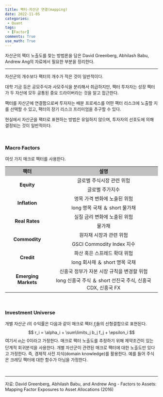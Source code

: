 ```yaml
---
title: 팩터-자산군 연결(mapping)
date: 2022-11-05
categories:
 - Quant
tags:
 - [Factor]
comments: True
use_math: True
---
```


자산군의 팩터 노출도를 찾는 방법론을 담은 David Greenberg, Abhilash Babu, Andrew Ang의 자료에서 필요한 부분을 정리한다.

***

자산군의 개수보다 팩터의 개수가 적은 것이 일반적이다.

대학 기금 등은 공모주식과 사모주식을 분리해서 취급하지만, 팩터 투자자는 성장 팩터가 두 자산에 모두 공통된 중요 드라이버라는 것을 알고 접근한다. 

팩터를 자산군에 연결함으로써 투자자는 배분 프로세스를 어떤 팩터 리스크에 노출할 지를 선택할 수 있고, 팩터의 장기 리스크 프리미엄을 추구할 수 있다.

현실에서 자산군을 팩터로 표현하는 방법은 유일하지 않으며, 투자자의 선호도에 의해 결정되는 것이 일반적이다.

<br>

### Macro Factors

여섯 가지 매크로 팩터를 사용한다.

<table style="text-align:center">
    <tbody>
        <tr>
            <td bgcolor="Silver" style="text-align:center"><b>팩터</b></td>
            <td bgcolor="Silver"><b>설명</b></td>
        </tr>
	    <tr>
            <td rowspan=2 style="text-align:center"><b>Equity</b></td>
            <td>글로벌 주식시장 관련 위험</td>
        </tr>
        <tr>
            <td>글로벌 주가지수</td>
        </tr>
        <tr>
            <td rowspan=2 style="text-align:center"><b>Inflation</b></td>
            <td>명목 가격 변화에 노출된 위험</td>
        </tr>
        <tr>
            <td>long 명목 국채 ＆ short 물가채</td>
        </tr>
        <tr>
            <td rowspan=2 style="text-align:center"><b>Real Rates</b></td>
            <td>실질 금리 변화에 노출된 위험</td>
        </tr>
        <tr>
            <td>물가채</td>
        </tr>
        <tr>
            <td rowspan=2 style="text-align:center"><b>Commodity</b></td>
            <td>원자재 시장과 관련 위험</td>
        </tr>
        <tr>
            <td>GSCI Commodity Index 지수</td>
        </tr>
        <tr>
            <td rowspan=2 style="text-align:center"><b>Credit</b></td>
            <td>파산 혹은 스프레드 확대 위험</td>
        </tr>
        <tr>
            <td>long 회사채 ＆ short 명목 국채</td>
        </tr>
        <tr>
            <td rowspan=2 style="text-align:center"><b>Emerging Markets</b></td>
            <td>신흥국 정부가 자본 시장 규칙을 변경할 위험</td>
        </tr>
        <tr>
            <td>long 신흥국 주식 ＆ short 선진국 주식, 신흥국 CDX, 신흥국 FX</td>
        </tr>
    </tbody>	
</table>

<br>

### Investment Universe

개별 자산군 $i$의 수익률은 다음과 같이 매크로 팩터 $f_j$들의 선형결합으로 표현된다.
$$
r_i = \alpha_i + \sum\limits_j b_j f_j + \epsilon_i
$$
여기서 $\alpha_i$는 $0$이라고 가정한다. 매크로 팩터 노출도를 추정하기 위해 제약조건이 있는 단계적 회귀분석을 사용한다. 개별 자산군이 관련된 매크로 팩터에 대한 노출도만 있다고 가정한다. 즉, 경제적 사전 지식(domain knowledge)를 활용한다. 예를 들어 주식은 크레딧 팩터에 대한 함수가 아님을 가정한다.

<br>

***

자료: David Greenberg, Abhilash Babu, and Andrew Ang - Factors to Assets: Mapping Factor Exposures to Asset Allocations (2016)





